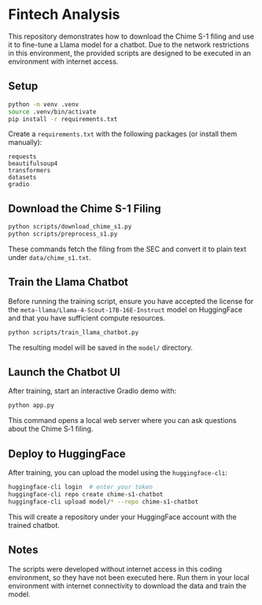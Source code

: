 # Fintech Analysis

This repository demonstrates how to download the Chime S-1 filing and use it to fine-tune a Llama model for a chatbot. Due to the network restrictions in this environment, the provided scripts are designed to be executed in an environment with internet access.

## Setup

```bash
python -m venv .venv
source .venv/bin/activate
pip install -r requirements.txt
```

Create a `requirements.txt` with the following packages (or install them manually):

```
requests
beautifulsoup4
transformers
datasets
gradio
```

## Download the Chime S-1 Filing

```bash
python scripts/download_chime_s1.py
python scripts/preprocess_s1.py
```

These commands fetch the filing from the SEC and convert it to plain text under `data/chime_s1.txt`.

## Train the Llama Chatbot

Before running the training script, ensure you have accepted the license for the `meta-llama/Llama-4-Scout-17B-16E-Instruct` model on HuggingFace and that you have sufficient compute resources.

```bash
python scripts/train_llama_chatbot.py
```

The resulting model will be saved in the `model/` directory.

## Launch the Chatbot UI

After training, start an interactive Gradio demo with:

```bash
python app.py
```

This command opens a local web server where you can ask questions about the Chime S‑1 filing.

## Deploy to HuggingFace

After training, you can upload the model using the `huggingface-cli`:

```bash
huggingface-cli login  # enter your token
huggingface-cli repo create chime-s1-chatbot
huggingface-cli upload model/* --repo chime-s1-chatbot
```

This will create a repository under your HuggingFace account with the trained chatbot.

## Notes

The scripts were developed without internet access in this coding environment, so they have not been executed here. Run them in your local environment with internet connectivity to download the data and train the model.
